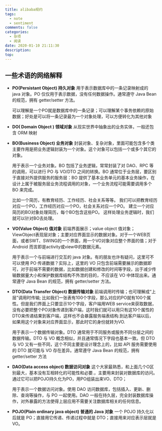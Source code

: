 ```yaml
---
title: alibaba规约
tags:
  - note
  - sentiment
comments: false
categories:
  - 杂项
  - 阅读
date: 2020-01-10 21:11:30
description:
top:
---
```


## 一些术语的网络解释

* **PO(Persistant Object) 持久对象**
  用于表示数据库中的一条记录映射成的 java 对象。PO 仅仅用于表示数据，没有任何数据操作。通常遵守 Java Bean 的规范，拥有 getter/setter 方法。

  可以理解是一个PO就是数据库中的一条记录；可以理解某个事务依赖的原始数据；好处是可以将一条记录最为一个对象处理，可以方便转化为其他对象

* **DO( Domain Object ) 领域对象**
  从现实世界中抽象出的业务实体，一般还包含 ORM 映射

* **BO(Business Object) 业务对象**
  封装对象、复杂对象，里面可能包含多个类
  主要作用是把业务逻辑封装为一个对象。这个对象可以包括一个或多个其它的对象。

  用于表示一个业务对象。BO 包括了业务逻辑，常常封装了对 DAO、RPC 等的调用，可以进行 PO 与 VO/DTO 之间的转换。BO 通常位于业务层，要区别于直接对外提供服务的服务层：BO 提供了基本业务单元的基本业务操作，在设计上属于被服务层业务流程调用的对象，一个业务流程可能需要调用多个 BO 来完成。

  比如一个简历，有教育经历、工作经历、社会关系等等。
  我们可以把教育经历对应一个PO，工作经历对应一个PO，社会关系对应一个PO。
  建立一个对应简历的BO对象处理简历，每个BO包含这些PO。
  这样处理业务逻辑时，我们就可以针对BO去处理。

* **VO(Value Object) 值对象**
  前端界面展示；value object 值对象；ViewObject表现层对象；主要对应界面显示的数据对象。对于一个WEB页面，或者SWT、SWING的一个界面，用一个VO对象对应整个界面的值；对于 Android 而言即是activity或view中的数据元素。

  用于表示一个与前端进行交互的 java 对象。有的朋友也许有疑问，这里可不可以使用 PO 传递数据？实际上，这里的 VO 只包含前端需要展示的数据即可，对于前端不需要的数据，比如数据创建和修改的时间等字段，出于减少传输数据量大小和保护数据库结构不外泄的目的，不应该在 VO 中体现出来。通常遵守 Java Bean 的规范，拥有 getter/setter 方法。

* **DTO(Data Transfer Object) 数据传输对象**
  前端调用时传输；也可理解成“上层”调用时传输;
  比如我们一张表有100个字段，那么对应的PO就有100个属性。但是我们界面上只要显示10个字段，客户端用WEB service来获取数据，没有必要把整个PO对象传递到客户端，这时我们就可以用只有这10个属性的DTO来传递结果到客户端，这样也不会暴露服务端表结构.到达客户端以后，如果用这个对象来对应界面显示，那此时它的身份就转为VO.

  用于表示一个数据传输对象。DTO 通常用于不同服务或服务不同分层之间的数据传输。DTO 与 VO 概念相似，并且通常情况下字段也基本一致。但 DTO 与 VO 又有一些不同，这个不同主要是设计理念上的，比如 API 服务需要使用的 DTO 就可能与 VO 存在差异。通常遵守 Java Bean 的规范，拥有 getter/setter 方法

* **DAO(Data access object) 数据访问对象**
  这个大家最熟悉，和上面几个O区别最大，基本没有互相转化的可能性和必要.，主要用来封装对数据库的访问。通过它可以把POJO持久化为PO，用PO组装出来VO、DTO；
  
  用于表示一个数据访问对象。使用 DAO 访问数据库，包括插入、更新、删除、查询等操作，与 PO 一起使用。DAO 一般在持久层，完全封装数据库操作，对外暴露的方法使得上层应用不需要关注数据库相关的任何信息。

* **POJO(Plain ordinary java object) 普通的 Java 对象**
  一个 POJO 持久化以后就是 PO；直接用它传递、传递过程中就是 DTO；直接用来对应表示层就是 VO。